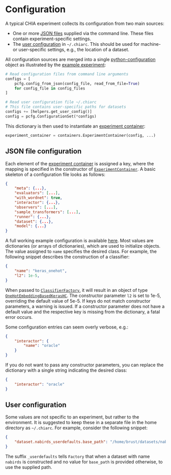 # Configuration

A typical CHIA experiment collects its configuration from two main sources:
 - One or more [JSON files](#json-file-configuration) supplied via the command line. These files contain experiment-specific settings.
 - The [user configuration](#user-configuration) in `~/.chiarc`. This should be used for machine- or user-specific settings, e.g., the location of a dataset.

All configuration sources are merged into a single [python-configuration] object as illustrated by the [example experiment]:

```python
# Read configuration files from command line arguments
configs = [
    pcfg.config_from_json(config_file, read_from_file=True)
    for config_file in config_files
]

# Read user configuration file ~/.chiarc
# This file contains user-specific paths for datasets
configs += [helpers.get_user_config()]
config = pcfg.ConfigurationSet(*configs)
```

This dictionary is then used to instantiate an [experiment container]:
```python
experiment_container = containers.ExperimentContainer(config, ...)
```

## JSON file configuration
Each element of the [experiment container] is assigned a key, where the mapping is specified in the constructor of [`ExperimentContainer`]. A basic skeleton of a configuration file looks as follows:
```json
{
    "meta": {...},
    "evaluators": [...],
    "with_wordnet": true,
    "interactor": {...},
    "observers": [...],
    "sample_transformers": [...],
    "runner": {...},
    "dataset": {...},
    "model": {...}
}
```

A full working example configuration is available [here](/examples/configuration.json). Most values are dictionaries (or arrays of dictionaries), which are used to initialize objects. The value assigned to `name` specifies the desired class. For example, the following snippet describes the construction of a classifier:
```json
{
    "name": "keras_onehot",
    "l2": 1e-5,
}
```
When passed to [`ClassifierFactory`], it will result in an object of type [`OneHotEmbeddingBasedKerasHC`]. The constructor parameter `l2` is set to 1e-5, overriding the default value of 5e-5. If keys do not match constructor parameters, a warning is issued. If a constructor parameter does not have a default value and the respective key is missing from the dictionary, a fatal error occurs.

Some configuration entries can seem overly verbose, e.g.:
```json
{
    "interactor": {
        "name": "oracle"
    }
}
```
If you do not want to pass any constructor parameters, you can replace the dictionary with a single string indicating the desired class:
```json
{
    "interactor": "oracle"
}
```

## User configuration
Some values are not specific to an experiment, but rather to the environment. It is suggested to keep these in a separate file in the home directory as `~/.chiarc`. For example, consider the following snippet:

```json
{
    "dataset.nabirds_userdefaults.base_path": "/home/brust/datasets/nabirds"
}
```

The suffix `_userdefaults` tells `Factory` that when a dataset with name `nabirds` is constructed and no value for `base_path` is provided otherwise, to use the supplied path.

[example experiment]: /examples/experiment.py
[experiment container]: architecture.md#experiment-container
[python-configuration]: https://github.com/tr11/python-configuration
[`ExperimentContainer`]: /chia/containers/experiment.py
[`ClassifierFactory`]: /chia/components/classifiers/__init__.py
[`OneHotEmbeddingBasedKerasHC`]: /chia/components/classifiers/keras_onehot_hc.py